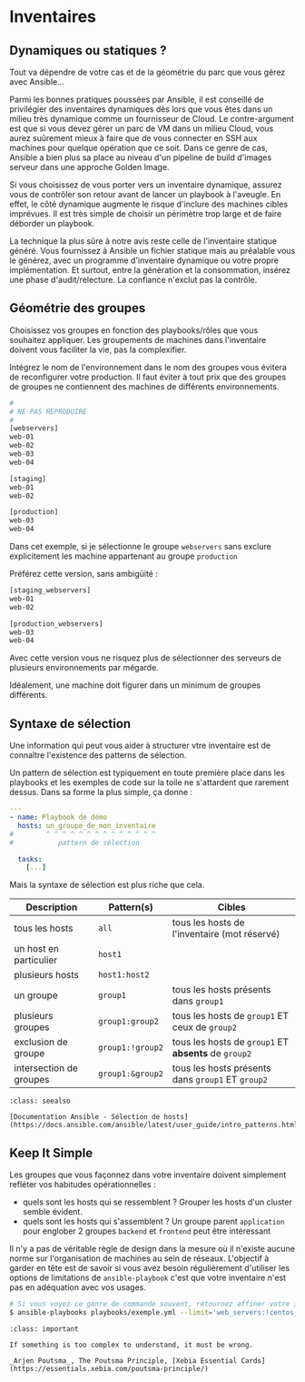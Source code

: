 # Inventaires

## Dynamiques ou statiques ?

Tout va dépendre de votre cas et de la géométrie du parc que vous gérez avec Ansible... 

Parmi les bonnes pratiques poussées par Ansible, il est conseillé de privilégier des inventaires dynamiques dès 
lors que vous êtes dans un milieu très dynamique comme un fournisseur de Cloud. Le contre-argument est que si vous devez gérer
un parc de VM dans un milieu Cloud, vous aurez suûrement mieux à faire que de vous connecter en SSH aux machines pour quelque opération que ce soit. Dans ce genre de cas, Ansible a bien plus sa place au niveau d'un pipeline de build d'images serveur dans une approche Golden Image.

Si vous choisissez de vous porter vers un inventaire dynamique, assurez vous de contrôler son retour avant de lancer un playbook 
à l'aveugle. En effet, le côté dynamique augmente le risque d'inclure des machines cibles imprévues. Il est très simple de choisir un périmètre trop large et de faire déborder un playbook.

La technique la plus sûre à notre avis reste celle de l'inventaire statique généré. Vous fournissez à Ansible un fichier statique 
mais au préalable vous le générez, avec un programme d'inventaire dynamique ou votre propre implémentation. Et surtout, entre la génération et la consommation, insérez une phase d'audit/relecture. La confiance n'exclut pas la contrôle.

## Géométrie des groupes

Choisissez vos groupes en fonction des playbooks/rôles que vous souhaitez appliquer. Les groupements de machines dans l'inventaire 
doivent vous faciliter la vie, pas la complexifier.

Intégrez le nom de l'environnement dans le nom des groupes vous évitera de reconfigurer votre production. Il faut éviter à tout 
prix que des groupes de groupes ne contiennent des machines de différents environnements. 

```bash
#
# NE PAS REPRODUIRE
# 
[webservers]
web-01
web-02
web-03
web-04

[staging]
web-01
web-02

[production]
web-03
web-04
```

Dans cet exemple, si je sélectionne le groupe `webservers` sans exclure explicitement les machine appartenant au groupe `production`

Préférez cette version, sans ambigüité :

```bash
[staging_webservers]
web-01
web-02

[production_webservers]
web-03
web-04
```

Avec cette version vous ne risquez plus de sélectionner des serveurs de plusieurs environnements par mégarde.

Idéalement, une machine doit figurer dans un minimum de groupes différents.

## Syntaxe de sélection

Une information qui peut vous aider à structurer vtre inventaire est de connaître l'existence des patterns de sélection.

Un pattern de sélection est typiquement en toute première place dans les playbooks et les exemples de code sur la toile
ne s'attardent que rarement dessus. Dans sa forme la plus simple, ça donne :

```yaml
---
- name: Playbook de démo 
  hosts: un_groupe_de_mon_inventaire
#        ^ ^ ^ ^ ^ ^ ^ ^ ^ ^ ^ ^ ^ ^
#           pattern de sélection 

  tasks:
    [...]
```

Mais la syntaxe de sélection est plus riche que cela.


| Description             | Pattern(s)                 | Cibles
| ----------------------- | -------------------------- | ---------------------------------------------------------
| tous les hosts          | `all`                      | tous les hosts de l'inventaire (mot réservé)
| un host en particulier  | `host1`                    |
| plusieurs hosts         | `host1:host2`              |
| un groupe               | `group1`                   | tous les hosts présents dans `group1` 
| plusieurs groupes       | `group1:group2`            | tous les hosts de `group1` ET ceux de `group2`
| exclusion de groupe     | `group1:!group2`           | tous les hosts de `group1` ET **absents** de `group2`
| intersection de groupes | `group1:&group2`           | tous les hosts présents dans `group1` ET `group2`


```{admonition} Approfondir
:class: seealso

[Documentation Ansible - Sélection de hosts](https://docs.ansible.com/ansible/latest/user_guide/intro_patterns.html)
```

## Keep It Simple

Les groupes que vous façonnez dans votre inventaire doivent simplement refléter vos habitudes opérationnelles :

* quels sont les hosts qui se ressemblent ? Grouper les hosts d'un cluster semble évident.
* quels sont les hosts qui s'assemblent ? Un groupe parent `application` pour englober 2 groupes `backend` et `frontend` peut être intéressant

Il n'y a pas de véritable règle de design dans la mesure où il n'existe aucune norme sur l'organisation de machines au sein de réseaux. L'objectif à garder en tête est de savoir si vous avez besoin régulièrement d'utiliser les options de limitations de `ansible-playbook` c'est que votre inventaire n'est pas en adéquation avec vos usages.

```bash session
# Si vous voyez ce genre de commande souvent, retournez affiner votre inventaire.
$ ansible-playbooks playbooks/exemple.yml --limit='web_servers:!centos_servers'
```

```{admonition} Perle de sagesse
:class: important

If something is too complex to understand, it must be wrong.

_Arjen Poutsma_, The Poutsma Principle, [Xebia Essential Cards](https://essentials.xebia.com/poutsma-principle/)
```


